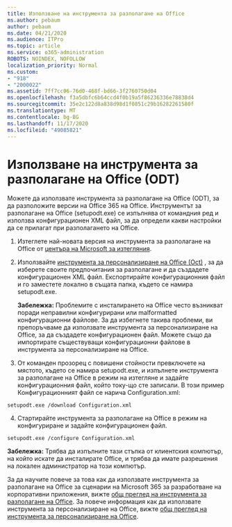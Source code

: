 ```yaml
---
title: Използване на инструмента за разполагане на Office
ms.author: pebaum
author: pebaum
ms.date: 04/21/2020
ms.audience: ITPro
ms.topic: article
ms.service: o365-administration
ROBOTS: NOINDEX, NOFOLLOW
localization_priority: Normal
ms.custom:
- "918"
- "2000022"
ms.assetid: 7ff7cc06-76d0-468f-bd66-3f2760750d04
ms.openlocfilehash: f3a5dbfc6b64ccd4f0b19a5f86236336e78838d4
ms.sourcegitcommit: 35e2c122d8a838d98d1f0851c29b16282261580f
ms.translationtype: MT
ms.contentlocale: bg-BG
ms.lasthandoff: 11/17/2020
ms.locfileid: "49085821"
---
```

# <a name="using-the-office-deployment-tool-odt"></a>Използване на инструмента за разполагане на Office (ODT)

Можете да използвате инструмента за разполагане на Office (ODT), за да разположите версии на Office 365 на Office. Инструментът за разполагане на Office (setupodt.exe) се изпълнява от командния ред и използва конфигурационен XML файл, за да определи какви настройки да се прилагат при разполагането на Office.
  
1. Изтеглете най-новата версия на инструмента за разполагане на Office от [центъра на Microsoft за изтегляния](https://go.microsoft.com/fwlink/p/?LinkID=626065).

2. Използвайте [инструмента за персонализиране на Office (Oct)](https://config.office.com) , за да изберете своите предпочитания за разполагане и да създадете конфигурационен XML файл. Експортирайте конфигурационния файл и го заместете локално в същата папка, където се намира setupodt.exe.

    **Забележка:** Проблемите с инсталирането на Office често възникват поради неправилни конфигурирани или malformatted конфигурационни файлове. За да избегнете такива проблеми, ви препоръчваме да използвате инструмента за персонализиране на Office, за да създадете конфигурационен файл. Можете също да импортирате съществуващи конфигурационни файлове в инструмента за персонализиране на Office.

3. От команден прозорец с повишени стойности превключете на мястото, където се намира setupodt.exe, и изпълнете инструмента за разполагане на Office в режим на изтегляне и задайте конфигурационния файл, който току-що сте записали. В този пример Конфигурационният файл се нарича Configuration.xml:

```setupodt.exe /download Configuration.xml```

4. Стартирайте инструмента за разполагане на Office в режим на конфигуриране и задайте конфигурационен файл.

```setupodt.exe /configure Configuration.xml```

**Забележка:** Трябва да изпълните тази стъпка от клиентския компютър, на който искате да инсталирате Office, и трябва да имате разрешения на локален администратор на този компютър.

За да научите повече за това как да използвате инструмента за разполагане на Office за сценарии на Microsoft 365 за разработване на корпоративни приложения, вижте [общ преглед на инструмента за разполагане на Office](https://docs.microsoft.com/deployoffice/overview-office-deployment-tool). За повече информация как да използвате инструмента за персонализиране на Office, вижте [общ преглед на инструмента за персонализиране на Office](https://docs.microsoft.com/DeployOffice/overview-of-the-office-customization-tool-for-click-to-run).
